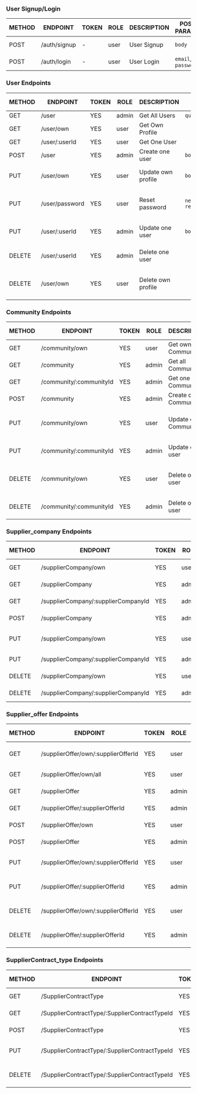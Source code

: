 
### User Signup/Login

METHOD | ENDPOINT         | TOKEN | ROLE | DESCRIPTION              | POST PARAMS                                     | RETURNS
-------|------------------|-------|------|--------------------|-------------------------------------------------------|--------------------
POST   | /auth/signup     | -     | user | User Signup              | `body`                                          | { token: `token` }
POST   | /auth/login      | -     | user | User Login               | `email`, `password`                             | { token: `token` }


### User Endpoints

METHOD | ENDPOINT         | TOKEN | ROLE | DESCRIPTION               | POST PARAMS                                     | RETURNS
-------|------------------|-------|------|---------------------------|-------------------------------------------------|--------------------
GET    | /user            | YES   | admin | Get All Users            | `query params`                                  | [{user}]
GET    | /user/own        | YES   | user  | Get Own Profile          |                                                 | {user}
GET    | /user/:userId    | YES   | user  | Get One User             |                                                 | {user}
POST   | /user            | YES   | admin | Create one user          | `body`                                          | {user}
PUT    | /user/own        | YES   | user  | Update own profile       | `body`                                          | {message: 'Profile updated'}
PUT    | /user/password   | YES   | user  | Reset password           | `newPassword` `repeatPassword`                  | { message: 'Password updated }
PUT    | /user/:userId    | YES   | admin | Update one user          | `body`                                          | {message: 'User updated'
DELETE | /user/:userId    | YES   | admin | Delete one user          |                                                 | {message: 'User deleted'}
DELETE | /user/own        | YES   | user  | Delete own profile       |                                                 | { message: 'Profile deleted' }


### Community Endpoints

METHOD | ENDPOINT                | TOKEN | ROLE | DESCRIPTION          | POST PARAMS                                     | RETURNS
-------|-------------------------|-------|------|----------------------|-------------------------------------------------|--------------------
GET    | /community/own          | YES   | user  | Get own Community   |                                                 |  {community}
GET    | /community              | YES   | admin | Get all Communities |                                                 |  [{community}]
GET    | /community/:communityId | YES   | admin | Get one Community   |                                                 |  {community}
POST   | /community              | YES   | admin | Create one Community| `body`                                          |  {community}
PUT    | /community/own          | YES   | user  | Update own Community| `body`                                          |  {message: 'Own Community updated'}
PUT    | /community/:communityId | YES   | admin | Update one user     | `body`                                          |  {message: 'Community updated'
DELETE | /community/own          | YES   | user  | Delete own user     |                                                 |  {message: 'Own Community deleted'}
DELETE | /community/:communityId | YES   | admin | Delete one user     |                                                 |  {message: 'Community deleted'}


### Supplier_company Endpoints

METHOD | ENDPOINT                            | TOKEN | ROLE | DESCRIPTION          | POST PARAMS                                             | RETURNS
-------|-------------------------------------|-------|------|----------------------|---------------------------------------------------------|--------------------
GET    | /supplierCompany/own                | YES   | user  | Get own supplierCompany     |                                                 |  {supplierCompany}
GET    | /supplierCompany                    | YES   | admin | Get all supplierCompany     |                                                     |  [{supplierCompany}]
GET    | /supplierCompany/:supplierCompanyId | YES   | admin | Get one supplierCompany       |                                                 |  {supplierCompany}
POST   | /supplierCompany                    | YES   | admin | Create one supplierCompany    | `body`                                          |  {supplierCompany}
PUT    | /supplierCompany/own                | YES   | user  | Update own supplierCompanyy   | `body`                                          |  {message: 'Own Supplier Company updated'}
PUT    | /supplierCompany/:supplierCompanyId | YES   | admin | Update one supplierCompany    | `body`                                          |  {message: 'Supplier Company updated'}
DELETE | /supplierCompany/own                | YES   | user  | Delete own supplierCompany    |                                                 |  {message: 'Supplier Company deleted'}
DELETE | /supplierCompany/:supplierCompanyId | YES   | admin | Delete one usupplierCompany   |                                                 |  {message: 'Supplier Company deleted'}


### Supplier_offer Endpoints

METHOD | ENDPOINT                            | TOKEN | ROLE  | DESCRIPTION                        | POST PARAMS                                             | RETURNS
-------|-------------------------------------|-------|-------|------------------------------------|---------------------------------------------------------|--------------------
GET    | /supplierOffer/own/:supplierOfferId | YES   | user  | Get one of my own supplierOffers   |                                               |  {supplierOffer}
GET    | /supplierOffer/own/all              | YES   | user  | Get all of own supplierOffers      |                                               |  [{supplierOffer}]
GET    | /supplierOffer                      | YES   | admin | Get all supplierOffers             |                                                   |  [{supplierOffer}]
GET    | /supplierOffer/:supplierOfferId     | YES   | admin | Get one supplierOffer              |                                                  |  {supplierOffer}
POST   | /supplierOffer/own                  | YES   | user  | Create one supplierOffer           | `body`                                           |  {supplierOffer}
POST   | /supplierOffer                      | YES   | admin | Create one supplierOffer           | `body`                                           |  {supplierOffer}
PUT    | /supplierOffer/own/:supplierOfferId | YES   | user  | Update on of my own supplierOffer  | `body`                                        |  {message: 'Own Supplier Offer updated'}
PUT    | /supplierOffer/:supplierOfferId     | YES   | admin | Update one supplierOffer           | `body`                                           |  {message: 'Supplier Offer updated'}
DELETE | /supplierOffer/own/:supplierOfferId | YES   | user  | Delete one of my own supplierOffers|                                              |  {message: 'Supplier Offer deleted'}
DELETE | /supplierOffer/:supplierOfferId     | YES   | admin | Delete one supplierOffer           |                                                   |  {message: 'Supplier Offer deleted'}

### SupplierContract_type Endpoints

METHOD | ENDPOINT                            | TOKEN | ROLE | DESCRIPTION          | POST PARAMS                                             | RETURNS
-------|-------------------------------------|-------|------|----------------------|---------------------------------------------------------|--------------------
GET    | /SupplierContractType                         | YES   | admin | Get all SupplierContractType       |                                                     |  [{SupplierContractType}]
GET    | /SupplierContractType/:SupplierContractTypeId | YES   | admin | Get one SupplierContractType       |                                                 |  {SupplierContractType}
POST   | /SupplierContractType                         | YES   | admin | Create one SupplierContractType    | `body`                                          |  {SupplierContractType}
PUT    | /SupplierContractType/:SupplierContractTypeId | YES   | admin | Update one SupplierContractType    | `body`                                          |  {message: 'SupplierContractType updated'}
DELETE | /SupplierContractType/:SupplierContractTypeId | YES   | admin | Delete one SupplierContractType    |                                                 |  {message: 'SupplierContractType deleted'}



